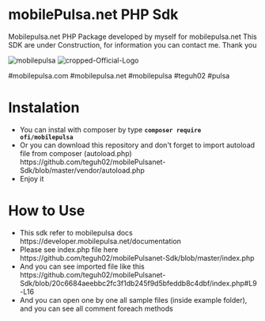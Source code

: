# mobilePulsa.net PHP Sdk
Mobilepulsa.net PHP Package developed by myself for mobilepulsa.net
This SDK are under Construction, for information you can contact me. Thank you

![mobilepulsa](https://user-images.githubusercontent.com/43981051/100959809-ab731080-3551-11eb-8f3c-0b780f8c7cc0.png)
![cropped-Official-Logo](https://user-images.githubusercontent.com/43981051/100959992-fee55e80-3551-11eb-854a-8e04ae16c660.png)

#mobilepulsa.com #mobilepulsa.net #mobilepulsa #teguh02 #pulsa

# Instalation
<ul>
  <li>You can instal with composer by type <b><code>composer require ofi/mobilepulsa</code></b>
  <li>Or you can download this repository and don't forget to import autoload file from composer (autoload.php) https://github.com/teguh02/mobilePulsanet-Sdk/blob/master/vendor/autoload.php</li>
  <li>Enjoy it</li>
</ul>

# How to Use
<ul>
  <li>This sdk refer to mobilepulsa docs https://developer.mobilepulsa.net/documentation</li>
  <li>Please see index.php file here https://github.com/teguh02/mobilePulsanet-Sdk/blob/master/index.php</li>
  <li>And you can see imported file like this https://github.com/teguh02/mobilePulsanet-Sdk/blob/20c6684aeebbc2fc3f1db245f9d5bfeddb8c4dbf/index.php#L9-L16</li>
  <li>And you can open one by one all sample files (inside example folder), and you can see all comment foreach methods</li>
</ul>
